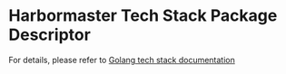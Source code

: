 # Harbormaster Tech Stack Package Descriptor

For details, please refer to [Golang tech stack documentation](https://harbormaster.ai/go-tech-stack/)